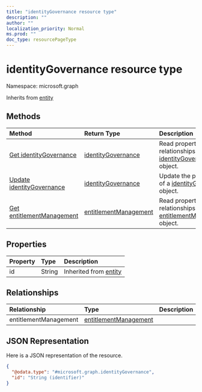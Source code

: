 ```yaml
---
title: "identityGovernance resource type"
description: ""
author: ""
localization_priority: Normal
ms.prod: ""
doc_type: resourcePageType
---
```


# identityGovernance resource type


Namespace: microsoft.graph




Inherits from [entity](../resources/entity.md)

## Methods
|Method|Return Type|Description|
|:---|:---|:---|
|[Get identityGovernance](../api/identitygovernance-get.md)|[identityGovernance](../resources/identitygovernance.md)|Read properties and relationships of the [identityGovernance](../resources/identitygovernance.md) object.|
|[Update identityGovernance](../api/identitygovernance-update.md)|[identityGovernance](../resources/identitygovernance.md)|Update the properties of a [identityGovernance](../resources/identitygovernance.md) object.|
|[Get entitlementManagement](../api/entitlementmanagement-get.md)|[entitlementManagement](../resources/entitlementmanagement.md)|Read properties and relationships of the [entitlementManagement](../resources/entitlementmanagement.md) object.|

## Properties
|Property|Type|Description|
|:---|:---|:---|
|id|String| Inherited from [entity](../resources/entity.md)|

## Relationships
|Relationship|Type|Description|
|:---|:---|:---|
|entitlementManagement|[entitlementManagement](../resources/entitlementmanagement.md)||

## JSON Representation
Here is a JSON representation of the resource.
<!-- {
  "blockType": "resource",
  "keyProperty": "id",
  "@odata.type": "microsoft.graph.identityGovernance",
  "baseType": "microsoft.graph.entity",
  "openType": false
}
-->
``` json
{
  "@odata.type": "#microsoft.graph.identityGovernance",
  "id": "String (identifier)"
}
```

